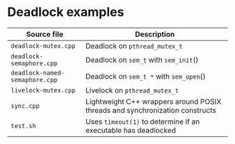 # Deadlock examples

Source file                    | Description
------------------------------ | -----------
`deadlock-mutex.cpp`           | Deadlock on `pthread_mutex_t`
`deadlock-semaphore.cpp`       | Deadlock on `sem_t` with `sem_init`()
`deadlock-named-semaphore.cpp` | Deadlock on `sem_t *` with `sem_open`()
`livelock-mutex.cpp`           | Livelock on `pthread_mutex_t`
`sync.cpp`                     | Lightweight C++ wrappers around POSIX threads and synchronization constructs
`test.sh`                      | Uses `timeout(1)` to determine if an executable has deadlocked

